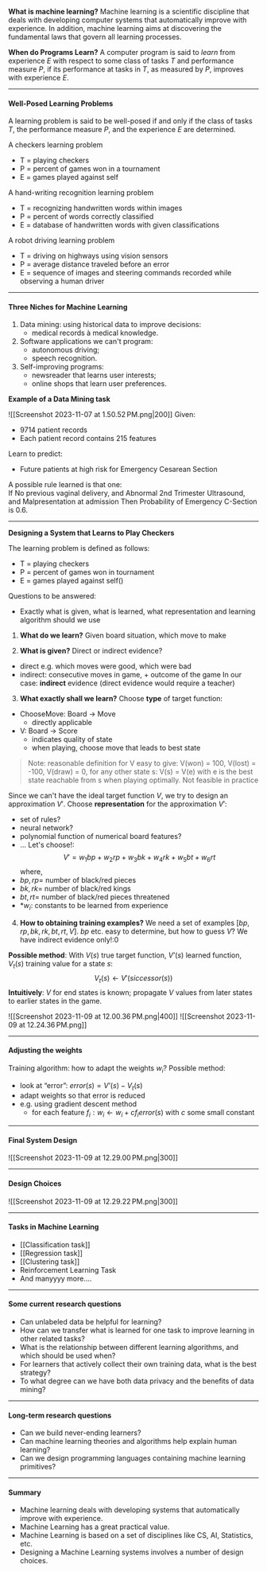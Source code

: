 **What is machine learning?**
Machine learning is a scientific discipline that deals with developing computer systems that automatically improve with experience.
In addition, machine learning aims at discovering the fundamental laws that govern all learning processes.

**When do Programs Learn?**
A computer program is said to *learn* from experience $E$ with respect to some class of tasks $T$ and performance measure $P$, if its performance at tasks in $T$, as measured by $P$, improves with experience $E$.

----
#### Well-Posed Learning Problems

A learning problem is said to be well-posed if and only if the class of tasks $T$, the performance measure $P$, and the experience $E$ are determined.

A checkers learning problem  
* T = playing checkers  
* P = percent of games won in a tournament 
* E = games played against self

A hand-writing recognition learning problem  
* T = recognizing handwritten words within images  
* P = percent of words correctly classified  
* E = database of handwritten words with given classifications  

A robot driving learning problem  
* T = driving on highways using vision sensors  
* P = average distance traveled before an error  
* E = sequence of images and steering commands recorded while observing a human driver

---
#### Three Niches for Machine Learning

1. Data mining: using historical data to improve decisions:  
	* medical records à medical knowledge.  
2. Software applications we can't program:  
	* autonomous driving;  
	* speech recognition.  
3. Self-improving programs:  
	* newsreader that learns user interests;  
	* online shops that learn user preferences.

**Example of a Data Mining task**

![[Screenshot 2023-11-07 at 1.50.52 PM.png|200]]
Given:  
*  9714 patient records  
* Each patient record contains 215 features  

Learn to predict:  
*  Future patients at high risk for Emergency Cesarean Section  

A possible rule learned is that one:  
If No previous vaginal delivery, and Abnormal 2nd Trimester Ultrasound, and Malpresentation at admission Then Probability of Emergency C-Section is 0.6.

---
**Designing a System that Learns to Play Checkers** 

The learning problem is defined as follows:
* T = playing checkers
* P = percent of games won in tournament
* E = games played against self()

Questions to be answered:
* Exactly what is given, what is learned, what representation and learning algorithm should we use

1. **What do we learn?**
Given board situation, which move to make

2. **What is given?**
Direct or indirect evidence?
* direct e.g. which moves were good, which were bad  
* indirect: consecutive moves in game, + outcome of the game
In our case: **indirect** evidence (direct evidence would require a teacher)

3. **What exactly shall we learn?**
Choose **type** of target function:
* ChooseMove: Board -> Move 
	* directly applicable
* V: Board -> Score
	* indicates quality of state  
	* when playing, choose move that leads to best state

>Note: reasonable definition for V easy to give:
>V(won) = 100, V(lost) = -100, V(draw) = 0, for any other state s: V(s) = V(e) with e is the best state reachable from s when playing optimally. Not feasible in practice

Since we can't have the ideal target function $V$, we try to design an approximation $V'$.
Choose **representation** for the approximation $V'$:
* set of rules?
* neural network?
* polynomial function of numerical board features?
* ...
Let's choose!:
$$V' = w_1bp + w_2rp + w_3bk + w_4rk + w_5bt + w_6rt$$
where,
* $bp, rp =$ number of black/red pieces
* $bk, rk =$ number of black/red kings  
* $bt, rt =$ number of black/red pieces threatened
* *$w_i:$ constants to be learned from experience

4. **How to obtaining training examples?**
We need a set of examples $[bp, rp, bk, rk, bt, rt, V]$.
$bp$ etc. easy to determine, but how to guess $V$?
We have indirect evidence only!:0

**Possible method**:
With $V(s)$ true target function, $V’(s)$ learned function,  $V_t (s)$ training value for a state $s$:
$$V_t(s) \leftarrow V'(siccessor(s))$$
**Intuitively**: $V$ for end states is known; propagate $V$ values from later states to earlier states in the game.

![[Screenshot 2023-11-09 at 12.00.36 PM.png|400]]
![[Screenshot 2023-11-09 at 12.24.36 PM.png]]

---
#### Adjusting the weights

Training algorithm: how to adapt the weights $w_i$?
Possible method:
* look at “error”: $error(s) = V’(s) - V_t (s)$
* adapt weights so that error is reduced  
* e.g. using gradient descent method  
	* for each feature $f_i : w_i \leftarrow w_i + c f_i error(s)$ with $c$ some small constant
---
#### Final System Design

![[Screenshot 2023-11-09 at 12.29.00 PM.png|300]]

---
#### Design Choices

![[Screenshot 2023-11-09 at 12.29.22 PM.png|300]]

---
#### Tasks in Machine Learning

* [[Classification task]]
* [[Regression task]]
* [[Clustering task]]
* Reinforcement Learning Task
* And manyyyy more....

---
#### Some current research questions
* Can unlabeled data be helpful for learning?  
* How can we transfer what is learned for one task to improve learning in other related tasks?  
* What is the relationship between different learning algorithms, and which should be used when?  
* For learners that actively collect their own training data, what is the best strategy? 
* To what degree can we have both data privacy and the benefits of data mining?

---
#### Long-term research questions
* Can we build never-ending learners? 
* Can machine learning theories and algorithms help explain human learning?  
* Can we design programming languages containing machine learning primitives?

---
#### Summary

* Machine learning deals with developing systems that automatically improve with experience.  
* Machine Learning has a great practical value.  
* Machine Learning is based on a set of disciplines like CS, AI, Statistics, etc.  
* Designing a Machine Learning systems involves a number of design choices.